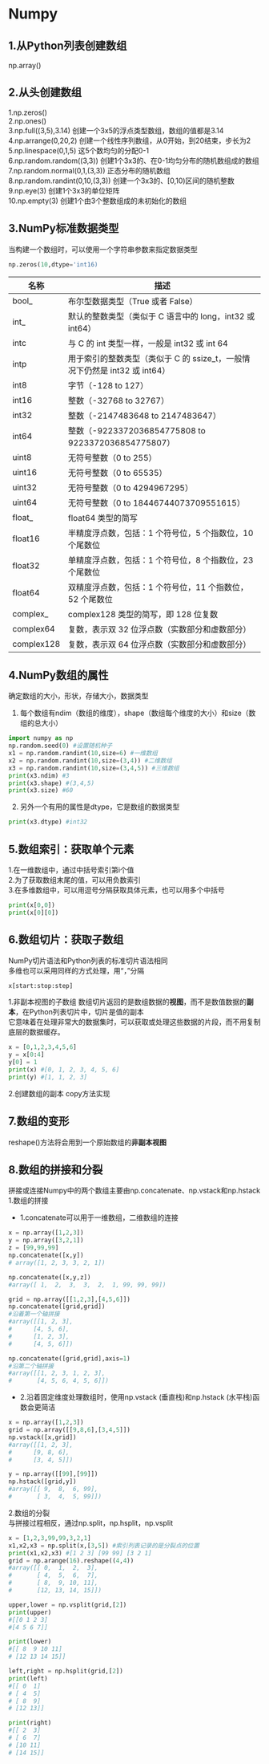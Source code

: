 # Numpy 
## 1.从Python列表创建数组
np.array()
## 2.从头创建数组
1.np.zeros()<br>
2.np.ones()<br>
3.np.full((3,5),3.14) 创建一个3x5的浮点类型数组，数组的值都是3.14<br>
4.np.arrange(0,20,2) 创建一个线性序列数组，从0开始，到20结束，步长为2<br>
5.np.linespace(0,1,5) 这5个数均匀的分配0-1<br>
6.np.random.random((3,3)) 创建1个3x3的、在0-1均匀分布的随机数组成的数组<br>
7.np.random.normal(0,1,(3,3)) 正态分布的随机数组<br>
8.np.random.randint(0,10,(3,3)) 创建一个3x3的、\[0,10\)区间的随机整数<br>
9.np.eye(3) 创建1个3x3的单位矩阵<br>
10.np.empty(3) 创建1个由3个整数组成的未初始化的数组<br>
## 3.NumPy标准数据类型 <br>
当构建一个数组时，可以使用一个字符串参数来指定数据类型<br>
```python
np.zeros(10,dtype='int16)
```
名称 | 描述 
-|- 
bool_ | 布尔型数据类型（True 或者 False）
int_	| 默认的整数类型（类似于 C 语言中的 long，int32 或 int64）
intc	| 与 C 的 int 类型一样，一般是 int32 或 int 64
intp	| 用于索引的整数类型（类似于 C 的 ssize_t，一般情况下仍然是 int32 或 int64）
int8	| 字节（-128 to 127）
int16	| 整数（-32768 to 32767）
int32	| 整数（-2147483648 to 2147483647）
int64	| 整数（-9223372036854775808 to 9223372036854775807）
uint8	| 无符号整数（0 to 255）
uint16	| 无符号整数（0 to 65535）
uint32	| 无符号整数（0 to 4294967295）
uint64	| 无符号整数（0 to 18446744073709551615）
float_	| float64 类型的简写
float16	| 半精度浮点数，包括：1 个符号位，5 个指数位，10 个尾数位
float32	| 单精度浮点数，包括：1 个符号位，8 个指数位，23 个尾数位
float64	| 双精度浮点数，包括：1 个符号位，11 个指数位，52 个尾数位
complex_	| complex128 类型的简写，即 128 位复数
complex64	| 复数，表示双 32 位浮点数（实数部分和虚数部分）
complex128	| 复数，表示双 64 位浮点数（实数部分和虚数部分）

## 4.NumPy数组的属性
确定数组的大小，形状，存储大小，数据类型<br>
1.  每个数组有ndim（数组的维度），shape（数组每个维度的大小）和size（数组的总大小）<br>
```python
import numpy as np
np.random.seed(0) #设置随机种子
x1 = np.random.randint(10,size=6) #一维数组
x2 = np.random.randint(10,size=(3,4)) #二维数组
x3 = np.random.randint(10,size=(3,4,5)) #三维数组
print(x3.ndim) #3
print(x3.shape) #(3,4,5)
print(x3.size) #60
```
2. 另外一个有用的属性是dtype，它是数组的数据类型
```python
print(x3.dtype) #int32
```
## 5.数组索引：获取单个元素
1.在一维数组中，通过中括号索引第i个值<br>
2.为了获取数组末尾的值，可以用负数索引<br>
3.在多维数组中，可以用逗号分隔获取具体元素，也可以用多个中括号<br>
```python
print(x[0,0])
print(x[0][0])
```
## 6.数组切片：获取子数组
NumPy切片语法和Python列表的标准切片语法相同<br>
多维也可以采用同样的方式处理，用“，”分隔<br>
```python
x[start:stop:step]
```
1.非副本视图的子数组
数组切片返回的是数组数据的**视图**，而不是数值数据的**副本**，在Python列表切片中，切片是值的副本<br>
它意味着在处理非常大的数据集时，可以获取或处理这些数据的片段，而不用复制底层的数据缓存。<br>
```python
x = [0,1,2,3,4,5,6]
y = x[0:4]
y[0] = 1
print(x) #[0, 1, 2, 3, 4, 5, 6]
print(y) #[1, 1, 2, 3]
```
2.创建数组的副本 copy方法实现
## 7.数组的变形
reshape()方法将会用到一个原始数组的**非副本视图**
## 8.数组的拼接和分裂
拼接或连接Numpy中的两个数组主要由np.concatenate、np.vstack和np.hstack<br>
1.数组的拼接<br>
 - 1.concatenate可以用于一维数组，二维数组的连接<br>
```python
x = np.array([1,2,3])
y = np.array([3,2,1])
z = [99,99,99]
np.concatenate([x,y]) 
# array([1, 2, 3, 3, 2, 1])

np.concatenate([x,y,z]) 
#array([ 1,  2,  3,  3,  2,  1, 99, 99, 99])

grid = np.array([[1,2,3],[4,5,6]])
np.concatenate([grid,grid]) 
#沿着第一个轴拼接
#array([[1, 2, 3],
#      [4, 5, 6],
#      [1, 2, 3],
#      [4, 5, 6]])

np.concatenate([grid,grid],axis=1)
#沿第二个轴拼接
#array([[1, 2, 3, 1, 2, 3],
#       [4, 5, 6, 4, 5, 6]])
```
- 2.沿着固定维度处理数组时，使用np.vstack (垂直栈)和np.hstack (水平栈)函数会更简洁
```python
x = np.array([1,2,3])
grid = np.array([[9,8,6],[3,4,5]])
np.vstack([x,grid])
#array([[1, 2, 3],
#      [9, 8, 6],
#      [3, 4, 5]])

y = np.array([[99],[99]])
np.hstack([grid,y])
#array([[ 9,  8,  6, 99],
#       [ 3,  4,  5, 99]])
```
2.数组的分裂<br>
与拼接过程相反，通过np.split，np.hsplit，np.vsplit<br>
```python
x = [1,2,3,99,99,3,2,1]
x1,x2,x3 = np.split(x,[3,5]) #索引列表记录的是分裂点的位置
print(x1,x2,x3) #[1 2 3] [99 99] [3 2 1]
grid = np.arange(16).reshape((4,4))
#array([[ 0,  1,  2,  3],
#       [ 4,  5,  6,  7],
#       [ 8,  9, 10, 11],
#       [12, 13, 14, 15]])

upper,lower = np.vsplit(grid,[2])
print(upper)
#[[0 1 2 3]
#[4 5 6 7]]

print(lower)
#[[ 8  9 10 11]
# [12 13 14 15]]

left,right = np.hsplit(grid,[2])
print(left)
#[[ 0  1]
# [ 4  5]
# [ 8  9]
# [12 13]]

print(right)
#[[ 2  3]
# [ 6  7]
# [10 11]
# [14 15]]
```
